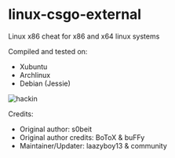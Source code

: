 linux-csgo-external
===================

Linux x86 cheat for x86 and x64 linux systems

Compiled and tested on:
- Xubuntu
- Archlinux
- Debian (Jessie)

![hackin](http://i.imgur.com/fiKLjnQ.jpg)

Credits:
- Original author: s0beit
- Original author credits: BoToX & buFFy
- Maintainer/Updater: laazyboy13 & community